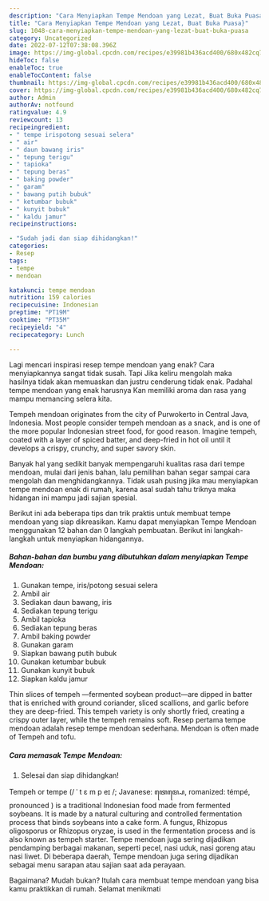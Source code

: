```yaml
---
description: "Cara Menyiapkan Tempe Mendoan yang Lezat, Buat Buka Puasa}"
title: "Cara Menyiapkan Tempe Mendoan yang Lezat, Buat Buka Puasa}"
slug: 1048-cara-menyiapkan-tempe-mendoan-yang-lezat-buat-buka-puasa
category: Uncategorized
date: 2022-07-12T07:38:08.396Z
image: https://img-global.cpcdn.com/recipes/e39981b436acd400/680x482cq70/tempe-mendoan-foto-resep-utama.jpg
hideToc: false
enableToc: true
enableTocContent: false
thumbnail: https://img-global.cpcdn.com/recipes/e39981b436acd400/680x482cq70/tempe-mendoan-foto-resep-utama.jpg
cover: https://img-global.cpcdn.com/recipes/e39981b436acd400/680x482cq70/tempe-mendoan-foto-resep-utama.jpg
author: Admin
authorAv: notfound
ratingvalue: 4.9
reviewcount: 13
recipeingredient:
- " tempe irispotong sesuai selera"
- " air"
- " daun bawang iris"
- " tepung terigu"
- " tapioka"
- " tepung beras"
- " baking powder"
- " garam"
- " bawang putih bubuk"
- " ketumbar bubuk"
- " kunyit bubuk"
- " kaldu jamur"
recipeinstructions:

- "Sudah jadi dan siap dihidangkan!"
categories:
- Resep
tags:
- tempe
- mendoan

katakunci: tempe mendoan 
nutrition: 159 calories
recipecuisine: Indonesian
preptime: "PT19M"
cooktime: "PT35M"
recipeyield: "4"
recipecategory: Lunch

---
```



Lagi mencari inspirasi resep tempe mendoan yang enak? Cara menyiapkannya sangat tidak susah. Tapi Jika keliru mengolah maka hasilnya tidak akan memuaskan dan justru cenderung tidak enak. Padahal tempe mendoan yang enak harusnya Kan memiliki aroma dan rasa yang mampu memancing selera kita.


Tempeh mendoan originates from the city of Purwokerto in Central Java, Indonesia. Most people consider tempeh mendoan as a snack, and is one of the more popular Indonesian street food, for good reason. Imagine tempeh, coated with a layer of spiced batter, and deep-fried in hot oil until it develops a crispy, crunchy, and super savory skin.

Banyak hal yang sedikit banyak mempengaruhi kualitas rasa dari tempe mendoan, mulai dari jenis bahan, lalu pemilihan bahan segar sampai cara mengolah dan menghidangkannya. Tidak usah pusing jika mau menyiapkan tempe mendoan enak di rumah, karena asal sudah tahu triknya maka hidangan ini mampu jadi sajian spesial.


Berikut ini ada beberapa tips dan trik praktis untuk membuat tempe mendoan yang siap dikreasikan. Kamu dapat menyiapkan Tempe Mendoan menggunakan 12 bahan dan 0 langkah pembuatan. Berikut ini langkah-langkah untuk menyiapkan hidangannya.

<!--inarticleads1-->

##### Bahan-bahan dan bumbu yang dibutuhkan dalam menyiapkan Tempe Mendoan:

1. Gunakan  tempe, iris/potong sesuai selera
1. Ambil  air
1. Sediakan  daun bawang, iris
1. Sediakan  tepung terigu
1. Ambil  tapioka
1. Sediakan  tepung beras
1. Ambil  baking powder
1. Gunakan  garam
1. Siapkan  bawang putih bubuk
1. Gunakan  ketumbar bubuk
1. Gunakan  kunyit bubuk
1. Siapkan  kaldu jamur


Thin slices of tempeh —fermented soybean product—are dipped in batter that is enriched with ground coriander, sliced scallions, and garlic before they are deep-fried. This tempeh variety is only shortly fried, creating a crispy outer layer, while the tempeh remains soft. Resep pertama tempe mendoan adalah resep tempe mendoan sederhana. Mendoan is often made of Tempeh and tofu. 

<!--inarticleads2-->

##### Cara memasak Tempe Mendoan:


1. Selesai dan siap dihidangkan!

Tempeh or tempe (/ ˈ t ɛ m p eɪ /; Javanese: ꦠꦺꦩ꧀ꦥꦺ, romanized: témpé, pronounced ) is a traditional Indonesian food made from fermented soybeans. It is made by a natural culturing and controlled fermentation process that binds soybeans into a cake form. A fungus, Rhizopus oligosporus or Rhizopus oryzae, is used in the fermentation process and is also known as tempeh starter. Tempe mendoan juga sering dijadikan pendamping berbagai makanan, seperti pecel, nasi uduk, nasi goreng atau nasi liwet. Di beberapa daerah, Tempe mendoan juga sering dijadikan sebagai menu sarapan atau sajian saat ada perayaan. 

Bagaimana? Mudah bukan? Itulah cara membuat tempe mendoan yang bisa kamu praktikkan di rumah. Selamat menikmati
